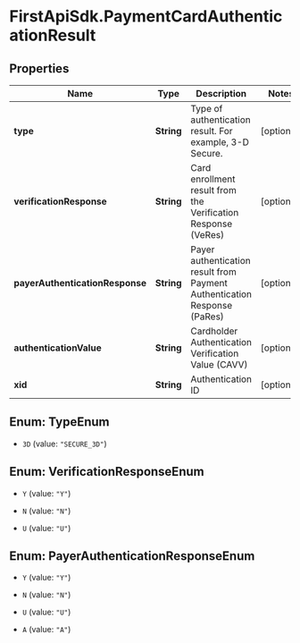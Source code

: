 # FirstApiSdk.PaymentCardAuthenticationResult

## Properties
Name | Type | Description | Notes
------------ | ------------- | ------------- | -------------
**type** | **String** | Type of authentication result. For example, 3-D Secure. | [optional] 
**verificationResponse** | **String** | Card enrollment result from the Verification Response (VeRes) | [optional] 
**payerAuthenticationResponse** | **String** | Payer authentication result from Payment Authentication Response (PaRes) | [optional] 
**authenticationValue** | **String** | Cardholder Authentication Verification Value (CAVV) | [optional] 
**xid** | **String** | Authentication ID | [optional] 


<a name="TypeEnum"></a>
## Enum: TypeEnum


* `3D` (value: `"SECURE_3D"`)




<a name="VerificationResponseEnum"></a>
## Enum: VerificationResponseEnum


* `Y` (value: `"Y"`)

* `N` (value: `"N"`)

* `U` (value: `"U"`)




<a name="PayerAuthenticationResponseEnum"></a>
## Enum: PayerAuthenticationResponseEnum


* `Y` (value: `"Y"`)

* `N` (value: `"N"`)

* `U` (value: `"U"`)

* `A` (value: `"A"`)




